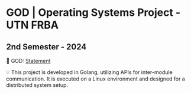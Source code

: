 # GOD | Operating Systems Project - UTN FRBA
## 2nd Semester - 2024
📃 GOD: [Statement](https://docs.google.com/document/d/1HSZ14tk7IOfkOf-7ni0Wa6wnKZClEQA7zZyv-h0EZAY/edit?tab=t.0)

💡 This project is developed in Golang, utilizing APIs for inter-module communication. It is executed on a Linux environment and designed for a distributed system setup.
